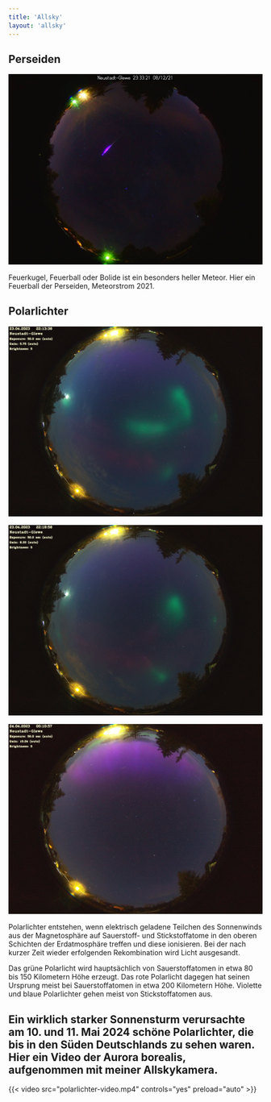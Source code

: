 ```yaml
---
title: 'Allsky'
layout: 'allsky'
---
```


## Perseiden

![Perseiden 2021](bolid-der-perseiden-2021.jpg 'Perseiden 2021')

Feuerkugel, Feuerball oder Bolide ist ein besonders heller Meteor. Hier ein Feuerball der Perseiden, Meteorstrom 2021.

## Polarlichter

![Polarlichter](polarlichter-1.jpeg 'Polarlichter')

![Polarlichter](polarlichter-2.jpeg 'Polarlichter')

![Polarlichter](polarlichter-3.jpeg 'Polarlichter')

Polarlichter entstehen, wenn elektrisch geladene Teilchen des Sonnenwinds aus der Magnetosphäre auf Sauerstoff- und Stickstoffatome in den oberen Schichten der Erdatmosphäre treffen und diese ionisieren. Bei der nach kurzer Zeit wieder erfolgenden Rekombination wird Licht ausgesandt.

Das grüne Polarlicht wird hauptsächlich von Sauerstoffatomen in etwa 80 bis 150 Kilometern Höhe erzeugt. Das rote Polarlicht dagegen hat seinen Ursprung meist bei Sauerstoffatomen in etwa 200 Kilometern Höhe. Violette und blaue Polarlichter gehen meist von Stickstoffatomen aus.


## Ein wirklich starker Sonnensturm verursachte am 10. und 11. Mai 2024 schöne Polarlichter, die bis in den Süden Deutschlands zu sehen waren. Hier ein Video der Aurora borealis, aufgenommen mit meiner Allskykamera. 


{{< video src="polarlichter-video.mp4" controls="yes" preload="auto" >}}

